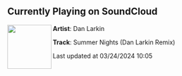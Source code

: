 ## Currently Playing on SoundCloud

[<img align="left" width="100" src="https://i1.sndcdn.com/artworks-pZrfrqmHby6zq920-CXCgSw-t500x500.jpg">](https://soundcloud.com/danlrk/summer-nights-remix?in=saxurn/sets/contour)

**Artist**: Dan Larkin 

**Track**: Summer Nights (Dan Larkin Remix)

Last updated at 03/24/2024 10:05
